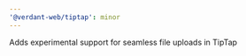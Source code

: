```yaml
---
'@verdant-web/tiptap': minor
---
```


Adds experimental support for seamless file uploads in TipTap
